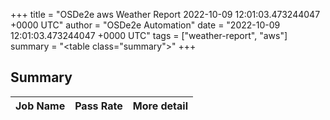 +++
title = "OSDe2e aws Weather Report 2022-10-09 12:01:03.473244047 +0000 UTC"
author = "OSDe2e Automation"
date = "2022-10-09 12:01:03.473244047 +0000 UTC"
tags = ["weather-report", "aws"]
summary = "<table class=\"summary\"></table>"
+++
## Summary

| Job Name | Pass Rate | More detail |
|----------|-----------|-------------|




